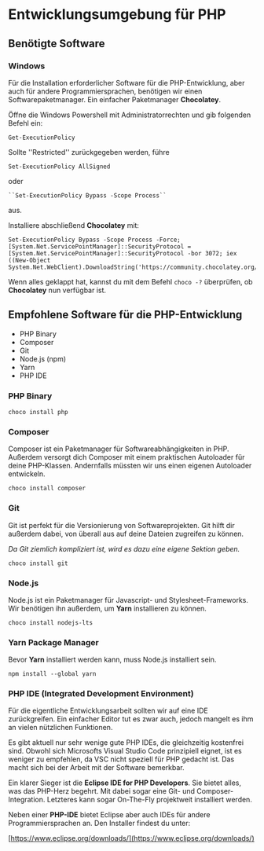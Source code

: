 # Entwicklungsumgebung für PHP

## Benötigte Software

### Windows

Für die Installation erforderlicher Software für die PHP-Entwicklung, aber auch für andere
Programmiersprachen, benötigen wir einen Softwarepaketmanager. Ein einfacher Paketmanager
**Chocolatey**.

Öffne die Windows Powershell mit Administratorrechten und gib folgenden Befehl ein:

````shell
Get-ExecutionPolicy
````

Sollte ''Restricted'' zurückgegeben werden, führe
````shell
Set-ExecutionPolicy AllSigned
````
oder
````shell
``Set-ExecutionPolicy Bypass -Scope Process``
````
aus.

Installiere abschließend **Chocolatey** mit:

````shell
Set-ExecutionPolicy Bypass -Scope Process -Force; [System.Net.ServicePointManager]::SecurityProtocol = [System.Net.ServicePointManager]::SecurityProtocol -bor 3072; iex ((New-Object System.Net.WebClient).DownloadString('https://community.chocolatey.org/install.ps1'))
````

Wenn alles geklappt hat, kannst du mit dem Befehl ``choco -?`` überprüfen, ob **Chocolatey** nun verfügbar ist.

## Empfohlene Software für die PHP-Entwicklung

- PHP Binary
- Composer
- Git
- Node.js (npm)
- Yarn
- PHP IDE

### PHP Binary

````shell
choco install php
````

### Composer
Composer ist ein Paketmanager für Softwareabhängigkeiten in PHP. Außerdem versorgt dich Composer
mit einem praktischen Autoloader für deine PHP-Klassen. Andernfalls müssten wir uns einen
eigenen Autoloader entwickeln.

````shell
choco install composer
````

### Git
Git ist perfekt für die Versionierung von Softwareprojekten. Git hilft dir außerdem dabei, von
überall aus auf deine Dateien zugreifen zu können.

*Da Git ziemlich kompliziert ist, wird es dazu eine eigene Sektion geben.*

````shell
choco install git
````

### Node.js

Node.js ist ein Paketmanager für Javascript- und Stylesheet-Frameworks. Wir benötigen ihn
außerdem, um **Yarn** installieren zu können.

````shell
choco install nodejs-lts
````

### Yarn Package Manager

Bevor **Yarn** installiert werden kann, muss Node.js installiert sein.

````shell
npm install --global yarn
````

### PHP IDE (Integrated Development Environment)

Für die eigentliche Entwicklungsarbeit sollten wir auf eine IDE zurückgreifen. Ein
einfacher Editor tut es zwar auch, jedoch mangelt es ihm an vielen nützlichen Funktionen.

Es gibt aktuell nur sehr wenige gute PHP IDEs, die gleichzeitig kostenfrei sind. Obwohl
sich Microsofts Visual Studio Code prinzipiell eignet, ist es weniger zu empfehlen, da VSC
nicht speziell für PHP gedacht ist. Das macht sich bei der Arbeit mit der Software bemerkbar.

Ein klarer Sieger ist die **Eclipse IDE for PHP Developers**. Sie bietet alles, was das
PHP-Herz begehrt. Mit dabei sogar eine Git- und Composer-Integration. Letzteres kann sogar
On-The-Fly projektweit installiert werden.

Neben einer **PHP-IDE** bietet Eclipse aber auch IDEs für andere Programmiersprachen an.
Den Installer findest du unter:

[https://www.eclipse.org/downloads/](https://www.eclipse.org/downloads/)